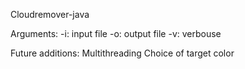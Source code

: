 Cloudremover-java

Arguments:
-i: input file
-o: output file
-v: verbouse

Future additions:
Multithreading
Choice of target color
